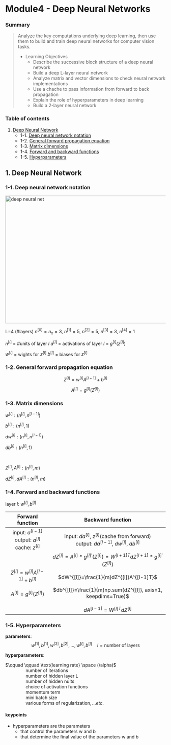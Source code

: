 # Module4 - Deep Neural Networks
### Summary
> Analyze the key computations underlying deep learning, then use them to build and train deep neural networks for computer vision tasks.
> - Learning Objectives
>    - Describe the successive block structure of a deep neural network
>    - Build a deep L-layer neural network
>    - Analyze matrix and vector dimensions to check neural network implementations
>    - Use a chache to pass information from forward to back propagation
>    - Explain the role of hyperparameters in deep learning
>    - Build a 2-layer neural network

### Table of contents
1. [Deep Neural Network](#1)
	- 1-1. [Deep neural network notation](#1-1)
	- 1-2. [General forward propagation equation](#1-2)
	- 1-3. [Matrix dimensions](#1-3)
	- 1-4. [Forward and backward functions](#1-4)
 	- 1-5. [Hyperparameters](#1-5) 	

<a id="1"></a>
## 1. Deep Neural Network
<a id="1-1"></a>
### 1-1. Deep neural network notation
<img alt="deep neural net" src="https://github.com/jmcheon/deep_learning_specialization/assets/40683323/6439776b-3c1c-41a8-b097-fc515f6b03fd" width=800px height=400px>

L=4 (#layers)
$n^{[0]}=n_x=3$, $n^{[1]}=5$, $n^{[2]}=5$, $n^{[3]}=3$, $n^{[4]}=1$

$n^{[l]}$ = #units of layer $l$
$a^{[l]}$ = activations of layer $l$ = $g^{[l]}(z^{[l]})$

$w^{[l]}$ = wights for $z^{[l]}$
$b^{[l]}$ = biases for $z^{[l]}$

<a id="1-2"></a>
### 1-2. General forward propagation equation
$$Z^{[l]} = w^{[l]}A^{[l-1]} + b^{[l]}$$

$$A^{[l]} = g^{[l]}(Z^{[l]})$$

<a id="1-3"></a>
### 1-3. Matrix dimensions
$w^{[l]}: (n^{[l]}, n^{[l-1]})$

$b^{[l]}: (n^{[l]}, 1)$

$dw^{[l]}: (n^{[l]}, n^{[l-1]})$

$db^{[l]}: (n^{[l]}, 1)$

<br>

$Z^{[l]}, A^{[l]}: (n^{[l]}, m)$

$dZ^{[l]}, dA^{[l]}: (n^{[l]}, m)$

<a id="1-4"></a>
### 1-4. Forward and backward functions

layer $l$: $w^{[l]}, b^{[l]}$

| Forward function | Backward function |   
| :------: | :------------------------: |
|input: $a^{[l-1]}$<br>output: $a^{[l]}$<br>cache: $z^{[l]}$|input: $da^{[l]}$, $z^{[l]}$(cache from forward)<br>output: $da^{[l-1]}$, $dw^{[l]}$, $db^{[l]}$|
|$Z^{[l]} = w^{[l]}A^{[l-1]} + b^{[l]}$<br><br>$A^{[l]} = g^{[l]}(Z^{[l]})$|$dZ^{[l]}=A^{[l]}*g^{[l]'}(Z^{[l]})=W^{[l+1]T}dZ^{[l+1]}*g^{[l]'}(Z^{[l]})$<br><br>$dW^{[l]}=\frac{1}{m}dZ^{[l]}A^{[l-1]T}$<br><br>$db^{[l]}=\frac{1}{m}np.sum(dZ^{[l]}, axis=1, keepdims=True)$<br><br>$dA^{[l-1]}=W^{[l]T}dZ^{[l]}$|

<a id="1-5"></a>
### 1-5. Hyperparameters
**parameters**:  $$w^{[1]}, b^{[1]}, w^{[2]}, b^{[2]}, \dots, w^{[l]}, b^{[l]} \quad l = \text{number of layers}$$

**hyperparameters**:

$\qquad \qquad \text{learning rate} \space (\alpha)$<br>
$\qquad \qquad \text{number of iterations}$<br>
$\qquad \qquad \text{number of hidden layer L}$<br>
$\qquad \qquad \text{number of hidden nuits}$<br>
$\qquad \qquad \text{choice of activation functions}$<br>
$\qquad \qquad \text{momentum term}$<br>
$\qquad \qquad \text{mini batch size}$<br>
$\qquad \qquad \text{various forms of regularization}, \dots etc.$<br>

#### keypoints
- hyperparameters are the parameters 
	- that control the parameters w and b
	- that determine the final value of the parameters w and b

